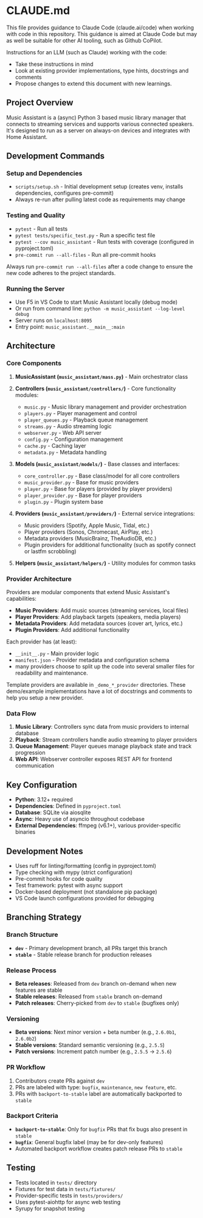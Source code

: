 # CLAUDE.md

This file provides guidance to Claude Code (claude.ai/code) when working with code in this repository.
This guidance is aimed at Claude Code but may as well be suitable for other AI tooling, such as Github CoPilot.

Instructions for an LLM (such as Claude) working with the code:

- Take these instructions in mind
- Look at existing provider implementations, type hints, docstrings and comments
- Propose changes to extend this document with new learnings.


## Project Overview

Music Assistant is a (async) Python 3 based music library manager that connects to streaming services and supports various connected speakers. It's designed to run as a server on always-on devices and integrates with Home Assistant.

## Development Commands

### Setup and Dependencies
- `scripts/setup.sh` - Initial development setup (creates venv, installs dependencies, configures pre-commit)
- Always re-run after pulling latest code as requirements may change

### Testing and Quality
- `pytest` - Run all tests
- `pytest tests/specific_test.py` - Run a specific test file
- `pytest --cov music_assistant` - Run tests with coverage (configured in pyproject.toml)
- `pre-commit run --all-files` - Run all pre-commit hooks

Always run `pre-commit run --all-files` after a code change to ensure the new code adheres to the project standards.

### Running the Server
- Use F5 in VS Code to start Music Assistant locally (debug mode)
- Or run from command line: `python -m music_assistant --log-level debug`
- Server runs on `localhost:8095`
- Entry point: `music_assistant.__main__:main`

## Architecture

### Core Components

1. **MusicAssistant (`music_assistant/mass.py`)** - Main orchestrator class
2. **Controllers (`music_assistant/controllers/`)** - Core functionality modules:
   - `music.py` - Music library management and provider orchestration
   - `players.py` - Player management and control
   - `player_queues.py` - Playback queue management
   - `streams.py` - Audio streaming logic
   - `webserver.py` - Web API server
   - `config.py` - Configuration management
   - `cache.py` - Caching layer
   - `metadata.py` - Metadata handling

3. **Models (`music_assistant/models/`)** - Base classes and interfaces:
   - `core_controller.py` - Base class/model for all core controllers
   - `music_provider.py` - Base for music providers
   - `player.py` - Base for players (provided by player providers)
   - `player_provider.py` - Base for player providers
   - `plugin.py` - Plugin system base

4. **Providers (`music_assistant/providers/`)** - External service integrations:
   - Music providers (Spotify, Apple Music, Tidal, etc.)
   - Player providers (Sonos, Chromecast, AirPlay, etc.)
   - Metadata providers (MusicBrainz, TheAudioDB, etc.)
   - Plugin providers for additional functionality (such as spotify connect or lastfm scrobbling)

5. **Helpers (`music_assistant/helpers/`)** - Utility modules for common tasks

### Provider Architecture

Providers are modular components that extend Music Assistant's capabilities:

- **Music Providers**: Add music sources (streaming services, local files)
- **Player Providers**: Add playback targets (speakers, media players)
- **Metadata Providers**: Add metadata sources (cover art, lyrics, etc.)
- **Plugin Providers**: Add additional functionality

Each provider has (at least):
- `__init__.py` - Main provider logic
- `manifest.json` - Provider metadata and configuration schema
- many providers choose to split up the code into several smaller files for readability and maintenance.

Template providers are available in `_demo_*_provider` directories.
These demo/example implementations have a lot of docstrings and comments to help you setup a new provider.

### Data Flow

1. **Music Library**: Controllers sync data from music providers to internal database
2. **Playback**: Stream controllers handle audio streaming to player providers
3. **Queue Management**: Player queues manage playback state and track progression
4. **Web API**: Webserver controller exposes REST API for frontend communication

## Key Configuration

- **Python**: 3.12+ required
- **Dependencies**: Defined in `pyproject.toml`
- **Database**: SQLite via aiosqlite
- **Async**: Heavy use of asyncio throughout codebase
- **External Dependencies**: ffmpeg (v6.1+), various provider-specific binaries

## Development Notes

- Uses ruff for linting/formatting (config in pyproject.toml)
- Type checking with mypy (strict configuration)
- Pre-commit hooks for code quality
- Test framework: pytest with async support
- Docker-based deployment (not standalone pip package)
- VS Code launch configurations provided for debugging

## Branching Strategy

### Branch Structure
- **`dev`** - Primary development branch, all PRs target this branch
- **`stable`** - Stable release branch for production releases

### Release Process
- **Beta releases**: Released from `dev` branch on-demand when new features are stable
- **Stable releases**: Released from `stable` branch on-demand
- **Patch releases**: Cherry-picked from `dev` to `stable` (bugfixes only)

### Versioning
- **Beta versions**: Next minor version + beta number (e.g., `2.6.0b1`, `2.6.0b2`)
- **Stable versions**: Standard semantic versioning (e.g., `2.5.5`)
- **Patch versions**: Increment patch number (e.g., `2.5.5` → `2.5.6`)

### PR Workflow
1. Contributors create PRs against `dev`
2. PRs are labeled with type: `bugfix`, `maintenance`, `new feature`, etc.
3. PRs with `backport-to-stable` label are automatically backported to `stable`

### Backport Criteria
- **`backport-to-stable`**: Only for `bugfix` PRs that fix bugs also present in `stable`
- **`bugfix`**: General bugfix label (may be for dev-only features)
- Automated backport workflow creates patch release PRs to `stable`

## Testing

- Tests located in `tests/` directory
- Fixtures for test data in `tests/fixtures/`
- Provider-specific tests in `tests/providers/`
- Uses pytest-aiohttp for async web testing
- Syrupy for snapshot testing
